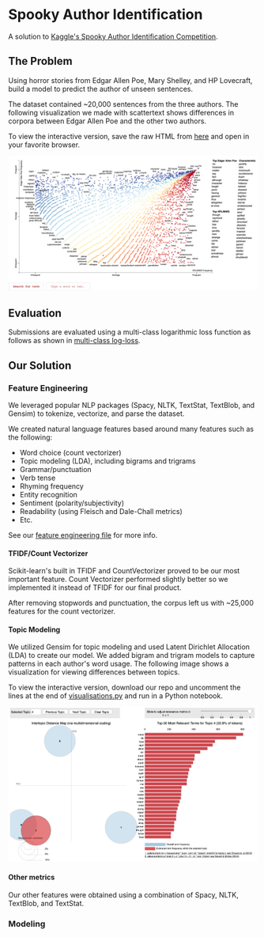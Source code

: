 # Spooky Author Identification
A solution to [Kaggle's Spooky Author Identification Competition](https://www.kaggle.com/c/spooky-author-identification).

## The Problem
Using horror stories from Edgar Allen Poe, Mary Shelley, and HP Lovecraft, build a model to predict the author of unseen sentences.  

The dataset contained ~20,000 sentences from the three authors. The following  visualization we made with scattertext shows differences in corpora between Edgar Allen Poe and the other two authors.

To view the interactive version, save the raw HTML from [here](https://github.com/jeremyreikes/author_classification/blob/master/Author-Visualization.html) and open in your favorite browser.

![scatterText visualization](scatter_text_vis.png)



## Evaluation
Submissions are evaluated using a multi-class logarithmic loss function as follows as shown in [multi-class log-loss](https://www.kaggle.com/c/spooky-author-identification/overview/evaluation).

## Our Solution

### Feature Engineering
We leveraged popular NLP packages (Spacy, NLTK, TextStat, TextBlob, and Gensim) to tokenize, vectorize, and parse the dataset.

We created natural language features based around many features such as the following:
- Word choice (count vectorizer)
- Topic modeling (LDA), including bigrams and trigrams
- Grammar/punctuation
- Verb tense
- Rhyming frequency
- Entity recognition
- Sentiment (polarity/subjectivity)
- Readability (using Fleisch and Dale-Chall metrics)
- Etc.

See our [feature engineering file](https://github.com/jeremyreikes/author_classification/blob/master/feature_engineering.py) for more info.

#### TFIDF/Count Vectorizer
Scikit-learn's built in TFIDF and CountVectorizer proved to be our most important feature.  Count Vectorizer performed slightly better so we implemented it instead of TFIDF for our final product.  

After removing stopwords and punctuation, the corpus left us with ~25,000 features for the count vectorizer.

#### Topic Modeling
We utilized Gensim for topic modeling and used Latent Dirichlet Allocation (LDA) to create our model.  We added bigram and trigram models to capture patterns in each author's word usage.  The following image shows a visualization for viewing differences between topics.

To view the interactive version, download our repo and uncomment the lines at the end of [visualisations.py](https://github.com/jeremyreikes/author_classification/blob/master/visualisations.py) and run in a Python notebook.

![topicModeling visualization](topic_modeling_vis.png)

#### Other metrics
Our other features were obtained using a combination of Spacy, NLTK, TextBlob, and TextStat.

### Modeling
